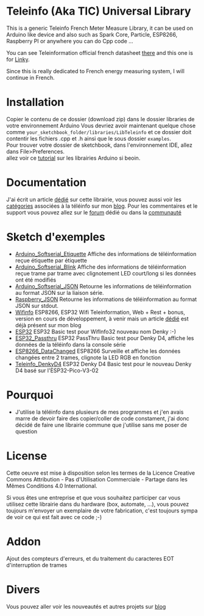 # Teleinfo (Aka TIC) Universal Library

This is a generic Teleinfo French Meter Measure Library, it can be used on Arduino like device and also such as Spark Core, Particle, ESP8266, Raspberry PI or anywhere you can do Cpp code ...

You can see Teleinformation official french datasheet [there][1] and this one is for [Linky][3].

Since this is really dedicated to French energy measuring system, I will continue in French.

# Installation

Copier le contenu de ce dossier (download zip) dans le dossier libraries de votre environnement Arduino Vous devriez avoir maintenant quelque chose comme `your_sketchbook_folder/libraries/LibTeleinfo` et ce dossier doit contentir les fichiers .cpp et .h ainsi que le sous dossier `examples`.
<br/>
Pour trouver votre dossier de sketchbook, dans l'environnement IDE, allez dans File>Preferences.
<br/>
allez voir ce [tutorial][2] sur les librairies Arduino si beoin.
<br/>

# Documentation

J'ai écrit un article [dédié][10] sur cette librairie, vous pouvez aussi voir les [catégories][6] associées à la téléinfo sur mon [blog][7].
Pour les commentaires et le support vous pouvez allez sur le [forum][8] dédié ou dans la [communauté][9] 

# Sketch d'exemples

- [Arduino_Softserial_Etiquette][3] Affiche des informations de téléinformation reçue étiquette par étiquette
- [Arduino_Softserial_Blink][11] Affiche des informations de téléinformation reçue trame par trame avec clignotement LED court/long si les données ont été modifiés
- [Arduino_Softserial_JSON][4] Retourne les informations de téléinformation au format JSON sur la liaison série.
- [Raspberry_JSON][12] Retourne les informations de téléinformation au format JSON sur stdout.
- [Wifinfo][5] ESP8266, ESP32 Wifi Teleinformation, Web + Rest + bonus, version en cours de développement, à venir mais un article [dédié][13] est déjà présent sur mon blog
- [ESP32][14] ESP32 Basic test pour WifInfo32 nouveau nom Denky :-)
- [ESP32_Passthru][14] ESP32 PassThru Basic test pour Denky D4, affiche les données de la téléinfo dans la console série
- [ESP8266_DataChanged][15] ESP8266 Surveille et affiche les données changées entre 2 trames, clignote la LED RGB en fonction
- [Teleinfo_DenkyD4][16] ESP32 Denky D4 Basic test pour le nouveau Denky D4 basé sur l'ESP32-Pico-V3-02

# Pourquoi

- J'utilise la téléinfo dans plusieurs de mes programmes et j'en avais marre de devoir faire des copier/coller de code constament, j'ai donc décidé de faire une librairie commune que j'utilise sans me poser de question

# License

Cette oeuvre est mise à disposition selon les termes de la Licence Creative Commons Attribution - Pas d’Utilisation Commerciale - Partage dans les Mêmes Conditions 4.0 International.

Si vous êtes une entreprise et que vous souhaitez participer car vous utilisez cette librairie dans du hardware (box, automate, ...), vous pouvez toujours m'envoyer un exemplaire de votre fabrication, c'est toujours sympa de voir ce qui est fait avec ce code ;-)

# Addon

Ajout des compteurs d'erreurs, et du traitement du caracteres EOT d'interruption de trames

# Divers

Vous pouvez aller voir les nouveautés et autres projets sur [blog][7] 

[1]: https://www.enedis.fr/sites/default/files/Enedis-NOI-CPT_02E.pdf
[2]: http://learn.adafruit.com/arduino-tips-tricks-and-techniques/arduino-libraries
[3]: https://www.enedis.fr/sites/default/files/Enedis-NOI-CPT_54E.pdf
[6]: https://hallard.me/category/tinfo/
[7]: https://hallard.me
[8]: https://community.hallard.me/category/7
[9]: https://community.hallard.me
[10]: https://hallard.me/libteleinfo

[3]: https://github.com/hallard/LibTeleinfo/blob/master/examples/Arduino_Softserial/Arduino_Softserial_Etiquette.ino
[4]: https://github.com/hallard/LibTeleinfo/blob/master/examples/Arduino_Softserial_JSON/Arduino_Softserial_JSON.ino
[5]: https://github.com/hallard/LibTeleinfo/tree/master/examples/Wifinfo/Wifinfo.ino
[11]: https://github.com/hallard/LibTeleinfo/blob/master/examples/Arduino_Softserial/Arduino_Softserial_Blink.ino
[12]: https://github.com/hallard/LibTeleinfo/blob/master/examples/Raspberry_JSON/Raspberry_JSON.ino
[13]: https://hallard.me/wifiinfo/
[14]: https://github.com/hallard/LibTeleinfo/blob/master/examples/ESP32/ESP32.ino
[15]: https://github.com/hallard/LibTeleinfo/blob/master/examples/ESP8266_DataChanged/ESP8266_DataChanged.ino
[16]: https://github.com/hallard/LibTeleinfo/blob/master/examples/Teleinfo_DenkyD4/Teleinfo_DenkyD4.ino
[17]: https://github.com/hallard/LibTeleinfo/blob/master/examples/ESP32_Passthru/ESP32_Passthru.ino


